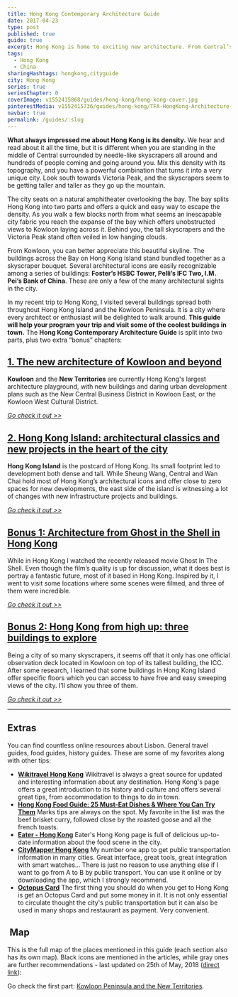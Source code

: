 ```yaml
---
title: Hong Kong Contemporary Architecture Guide
date: 2017-04-23
type: post
published: true
guide: true
excerpt: Hong Kong is home to exciting new architecture. From Central’s shiny skyscrapers to Kowloon’s sprawling housing blocks, this guide will help you discover and explore it.
tags:
  - Hong Kong
  - China
sharingHashtags: hongkong,cityguide
city: Hong Kong
series: true
seriesChapter: 0
coverImage: v1552415868/guides/hong-kong/hong-kong-cover.jpg
pinterestMedia: v1552415736/guides/hong-kong/TFA-HongKong-Architecture-Guide.jpg
navbar: true
permalink: /guides/:slug
---
```


**What always impressed me about Hong Kong is its density.** We hear and read about it all the time, but it is different when you are standing in the middle of Central surrounded by needle-like skyscrapers all around and hundreds of people coming and going around you. Mix this density with its topography, and you have a powerful combination that turns it into a very unique city. Look south towards Victoria Peak, and the skyscrapers seem to be getting taller and taller as they go up the mountain.

The city seats on a natural amphitheater overlooking the bay. The bay splits Hong Kong into two parts and offers a quick and easy way to escape the density. As you walk a few blocks north from what seems an inescapable city fabric you reach the expanse of the bay which offers unobstructed views to Kowloon laying across it. Behind you, the tall skyscrapers and the Victoria Peak stand often veiled in low hanging clouds.

From Kowloon, you can better appreciate this beautiful skyline. The buildings across the Bay on Hong Kong Island stand bundled together as a skyscraper bouquet. Several architectural icons are easily recognizable among a series of buildings: **Foster’s HSBC Tower, Pelli’s IFC Two, I.M. Pei’s Bank of China**. These are only a few of the many architectural sights in the city.

In my recent trip to Hong Kong, I visited several buildings spread both throughout Hong Kong Island and the Kowloon Peninsula. It is a city where every architect or enthusiast will be delighted to walk around. **This guide will help your program your trip and visit some of the coolest buildings in town.** The **Hong Kong Contemporary Architecture Guide** is split into two parts, plus two extra “bonus” chapters:

## [1. The new architecture of Kowloon and beyond](./hong-kong-01-kowloon.md)

<captioned-image alt="The Kowloon Peninsula seen from across the Bay in a misty morning" caption="The Kowloon Peninsula seen from across the Bay in a misty morning" imgFile="v1552415852/guides/hong-kong/170408-061742-CN-Hong_Kong.jpg"/>

**Kowloon** and the **New Territories** are currently Hong Kong's largest architecture playground, with new buildings and daring urban development plans such as the New Central Business District in Kowloon East, or the Kowloon West Cultural District.

[_Go check it out >>_](./hong-kong-01-kowloon.md)

## [2. Hong Kong Island: architectural classics and new projects in the heart of the city](./hong-kong-02-hong-kong-island.md)

<captioned-image alt='Sunset on Hong Kong Island' caption='Sunset on Hong Kong Island' imgFile='v1552415858/guides/hong-kong/170408-172544-CN-Hong_Kong.jpg' />

**Hong Kong Island** is the postcard of Hong Kong. Its small footprint led to development both dense and tall. While Sheung Wang, Central and Wan Chai hold most of Hong Kong’s architectural icons and offer close to zero spaces for new developments, the east side of the island is witnessing a lot of changes with new infrastructure projects and buildings.

[_Go check it out >>_](./hong-kong-02-hong-kong-island.md)

## [Bonus 1: Architecture from Ghost in the Shell in Hong Kong](./hong-kong-03-ghost-in-the-shell.md)

<captioned-image alt='Hong Kong Central' caption='Hong Kong Central: background to many scenes in Ghost In The Shell' imgFile='v1552415877/guides/hong-kong/170409-225120-CN-Hong_Kong.jpg' />

While in Hong Kong I watched the recently released movie Ghost In The Shell. Even though the film’s quality is up for discussion, what it does best is portray a fantastic future, most of it based in Hong Kong. Inspired by it, I went to visit some locations where some scenes were filmed, and three of them were incredible.

[_Go check it out >>_](./hong-kong-03-ghost-in-the-shell.md)

## [Bonus 2: Hong Kong from high up: three buildings to explore](./hong-kong-04-observatories.md)

<captioned-image alt="View from one of Hong Kong's many highrises" caption='' imgFile='v1552415883/guides/hong-kong/170411-155047-CN-Hong_Kong.jpg' />

Being a city of so many skyscrapers, it seems off that it only has one official observation deck located in Kowloon on top of its tallest building, the ICC. After some research, I learned that some buildings in Hong Kong Island offer specific floors which you can access to have free and easy sweeping views of the city. I’ll show you three of them.

[_Go check it out >>_](./hong-kong-04-observatories.md)

---

## Extras

You can find countless online resources about Lisbon. General travel guides, food guides, history guides. These are some of my favorites along with other tips:

- [**Wikitravel Hong Kong**](http://wikitravel.org/en/Hong_Kong) Wikitravel is always a great source for updated and interesting information about any destination. Hong Kong's page offers a great introduction to its history and culture and offers several great tips, from accommodation to things to do in town.
- [**Hong Kong Food Guide: 25 Must-Eat Dishes & Where You Can Try Them**](https://migrationology.com/hong-kong-food-guide/) Marks tips are always on the spot. My favorite in the list was the beef brisket curry, followed close by the roasted goose and all the french toasts.
- **[Eater - Hong Kong](http://www.eater.com/hong-kong)** Eater's Hong Kong page is full of delicious up-to-date information about the food scene in the city.
- **[CityMapper Hong Kong](https://citymapper.com/hong-kong?set_region=hk-hongkong)** My number one app to get public transportation information in many cities. Great interface, great tools, great integration with smart watches... There is just no reason to use anything else if I want to go from A to B by public transport. You can use it online or by downloading the app, which I strongly recommend.
- **[Octopus Card](http://www.octopus.com.hk/home/en/index.html)** The first thing you should do when you get to Hong Kong is get an Octopus Card and put some money in it. It is not only essential to circulate thought the city's public transportation but it can also be used in many shops and restaurant as payment. Very convenient.

##  Map

This is the full map of the places mentioned in this guide (each section also has its own map). Black icons are mentioned in the articles, while gray ones are further recommendations - last updated on 25th of May, 2018 ([direct link](https://drive.google.com/open?id=1-yMbN0OOANrk_KHWnBdSpjTVpW4&usp=sharing)):

<guide-map title="Architecture Map of Hong Kong" map="https://www.google.com/maps/d/u/1/embed?mid=1-yMbN0OOANrk_KHWnBdSpjTVpW4" />

Go check the first part: [Kowloon Peninsula and the New Territories](./hong-kong-01-kowloon.md).
